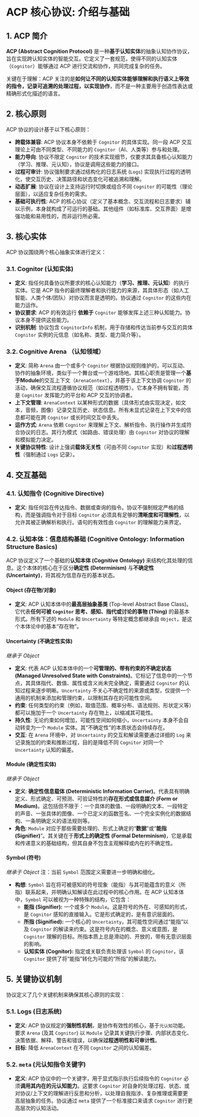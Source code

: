 # ACP 核心协议: 介绍与基础

## 1. ACP 简介

**ACP (Abstract Cognition Protocol)** 是一种**基于认知实体**的抽象认知协作协议，旨在实现跨认知实体的智能交互。它定义了一套规范，使得不同的认知实体（`Cognitor`）能够通过 ACP 进行交流和协作，共同完成复杂的任务。

关键在于理解：ACP 关注的是**如何让不同的认知实体能够理解和执行语义上等效的指令，记录可追溯的处理过程，以实现协作**，而不是一种主要用于创造性表达或精确形式化描述的语言。

## 2. 核心原则

ACP 协议的设计基于以下核心原则：

*   **跨载体兼容**: ACP 协议本身不依赖于 `Cognitor` 的具体实现。同一段 ACP 交互理论上可由不同类型、不同能力的 `Cognitor`（AI、人类等）参与和处理。
*   **能力导向**: 协议不限定 `Cognitor` 的技术实现细节，仅要求其具备核心认知能力（学习、推理、元认知），协议是调用这些能力的接口。
*   **过程可审计**: 协议强制要求通过结构化的日志系统 (`Logs`) 实现执行过程的透明化，使交互历史、决策路径和状态变化可被追溯和理解。
*   **动态扩展**: 协议在设计上支持运行时切换或组合不同 `Cognitor` 的可能性（理论层面），以适应复杂任务的需求。
*   **基础可执行性**: ACP 的核心协议（定义了基本概念、交互流程和日志要求）辅以示例，本身就构成了可运行的基础。其他组件（如标准库、交互界面）是增强功能和易用性的，而非运行所必需。

## 3. 核心实体

ACP 协议围绕两个核心抽象实体进行定义：

### 3.1. Cognitor (认知实体)
*   **定义**: 指任何具备协议所要求的核心认知能力（**学习、推理、元认知**）的执行实体。它是 ACP 指令的最终理解者和执行能力的来源，其具体形态（如人工智能、人类个体/团队）对协议而言是透明的。协议通过 `Cognitor` 的这些内在能力运作。
*   **协议要求**: ACP 的有效运行 **依赖于** `Cognitor` 能够发挥上述三种认知能力。协议本身不提供这些能力。
*   **识别机制**: 协议包含 `CognitorInfo` 机制，用于存储和传达当前参与交互的具体 `Cognitor` 实例的元信息（如名称、类型、能力简介等）。

### 3.2. Cognitive Arena （认知领域）
*   **定义**: 简称 `Arena` 由一个或多个 `Cognitor` 根据协议规则维护的，可以互动、协作的抽象环境，类似于一个舞台或一个游戏场地。其核心职责是管理一个**基于Module**的交互上下文（`ArenaContext`），并基于该上下文协调 `Cognitor` 的活动，确保交互流程遵循协议规范（如过程透明性）。它本身不拥有智能，而是 `Cognitor` 发挥能力的平台和 ACP 交互的协调者。
*   **上下文管理**: `ArenaContext` 以某种形式的数据（具体形式由实现决定，如文本，音频，图像）记录交互历史、状态信息。所有未显式记录在上下文中的信息都可能在跨 `Cognitor` 或长时间交互中丢失。
*   **运作方式**: `Arena` 依赖 `Cognitor` 来理解上下文、解析指令、执行操作并生成符合协议的日志。其行为模式（如路由、错误处理）由 `Cognitor` 对协议的理解和模拟能力决定。
*   **关键协议特性**: 设计上强调**载体无关性**（可由不同 `Cognitor` 实现）和**过程透明性**（强制通过 `Logs` 记录）。

## 4. 交互基础

### 4.1. 认知指令 (Cognitive Directive)
*   **定义**: 指任何旨在传达指令、数据或查询的指令。协议不强制规定严格的结构，而是强调指令对于目标 `Cognitor` 必须具有足够的**清晰度和可理解性**，以允许其被正确解析和执行。语句的有效性由 `Cognitor` 的理解能力来界定。

### 4.2. 认知本体：信息结构基础 (Cognitive Ontology: Information Structure Basics)

ACP 协议定义了一个基础的**认知本体 (Cognitive Ontology)** 来结构化其处理的信息。这个本体的核心在于区分**确定性 (Determinism)** 与**不确定性 (Uncertainty)**，将其视为信息存在的基本状态。

#### Object (存在物/对象)

*   **定义**: ACP 认知本体中的**最高层抽象基类** (Top-level Abstract Base Class)。它代表**任何可被 `Cognitor` 思考、感知、指代或讨论的事物 (Thing)** 的最基本形式。所有下述的 `Module` 和 `Uncertainty` 等特定概念都继承自 `Object`，是这个本体论中的基本“存在物”。

#### Uncertainty (不确定性实体)
*继承于 Object*

*   **定义**: 代表 ACP 认知本体中的一个**可管理的、带有约束的不确定状态 (Managed Unresolved State with Constraints)**。它标记了信息中的一个节点，其具体指代、数值、属性或含义尚未完全确定，需要通过 `Cognitor` 的认知过程来逐步明晰。`Uncertainty` 不关心不确定性的来源或类型，仅提供一个通用的机制来添加和管理约束，以限制其存在的可能性空间。
*   **约束**: 任何类型的约束（例如，取值范围、概率分布、语法规则、形状定义等）都可以施加于一个 `Uncertainty` 存在物上，以缩减其可能性。
*   **持久性**: 无论约束如何增加，可能性空间如何缩小，`Uncertainty` 本身不会自动转变为一个 `Module` 实体。其“不确定性”的本质状态会持续存在。
*   **交互**: 在 `Arena` 环境中，对 `Uncertainty` 的交互和解读需要通过详细的 `Log` 来记录施加的约束和推断过程，目的是降低不同 `Cognitor` 对同一个 `Uncertainty` 认知的偏差。

#### Module (确定性实体)
*继承于 Object*

*   **定义**: **确定性信息载体 (Deterministic Information Carrier)**。代表具有明确定义、形式确定、可预测、可验证特性的**存在形式或信息媒介 (Form or Medium)**。这包括但不限于：一个具体的数值、一段明确的文本、一段特定的声音、一张具体的图像、一个已定义的函数签名、一个完全实例化的数据结构、一条明确定义的语法规则等。
*   **角色**: `Module` 对应于那些需要处理的、形式上确定的“**数据**”或“**能指 (Signifier)**”。其关键在于**形式上的确定性 (Formal Determinism)**，它是承载和传递意义的基础结构，但其自身不包含主观解释或内在的不确定性。

#### Symbol (符号)
*继承于 Object*
注：当前 `Symbol` 范围定义需要进一步明确和细化。

*   **构想**: `Symbol` 旨在将可被感知的符号现象（能指）与其可能蕴含的意义（所指）联系起来，并明确认知解读在此过程中的核心作用。在 ACP 认知本体中，`Symbol` 可以被视为一种特殊的结构，它包含：
    *   **能指 (Signifier):** 一个或多个 `Module`。这是符号的外在、可感知的形式，是 `Cognitor` 感知的直接输入。它是形式确定的，是有意识层面的。
    *   **所指 (Signified):** 一个核心的 `Uncertainty`，其可能性空间通过“能指”以及 `Cognitor` 的解读来约束。这是符号内在的概念、意义或意图，是 `Cognitor` 理解的目标。所指本质上总是滑动的、开放的，带有无意识层面的影响。
    *   **认知实体 (Cognitor):** 指定或关联负责处理该 `Symbol` 的 `Cognitor`，该 `Cognitor` 提供了将“能指”转化为可能的“所指”的解读能力。

## 5. 关键协议机制

协议定义了几个关键机制来确保其核心原则的实现：

### 5.1. Logs (日志系统)
*   **定义**: ACP 协议规定的**强制性机制**，是协作有效性的核心，基于`元认知`功能。要求 `Arena` (及其 `Cognitor`) 以 `Module` 记录其关键执行步骤、内部状态变化、决策依据、解释、警告和错误，以确保**过程透明性和可审计性**。
* **目标**: 降低 `ArenaContext` 在不同 `Cognitor` 之间的认知偏差。

### 5.2. `meta` (元认知指令关键字)
*   **定义**: ACP 协议中的一个关键字，用于显式指示执行后续指令的 `Cognitor` 必须**调用其内在的元认知能力**。这要求 `Cognitor` 对自身的处理过程、状态、或对协议/上下文的理解进行反思和分析，以处理自我指涉、复杂推理或需要更高层抽象的任务。协议通过 `meta` 提供了一个标准接口来请求 `Cognitor` 进行更高层次的认知活动。
